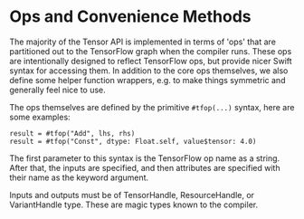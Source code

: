 # Ops and Convenience Methods

The majority of the Tensor API is implemented in terms of 'ops' that are
partitioned out to the TensorFlow graph when the compiler runs. These
ops are intentionally designed to reflect TensorFlow ops, but provide nicer
Swift syntax for accessing them. In addition to the core ops themselves,
we also define some helper function wrappers, e.g. to make things symmetric
and generally feel nice to use.

The ops themselves are defined by the primitive `#tfop(...)` syntax, here 
are some examples:
```
result = #tfop("Add", lhs, rhs)
result = #tfop("Const", dtype: Float.self, value$tensor: 4.0)
```

The first parameter to this syntax is the TensorFlow op name as a string.
After that, the inputs are specified, and then attributes are specified
with their name as the keyword argument.

Inputs and outputs must be of TensorHandle, ResourceHandle, or VariantHandle
type. These are magic types known to the compiler.
